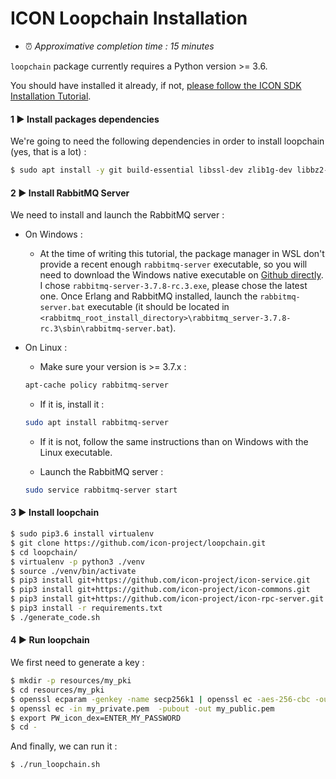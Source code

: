 # ICON Loopchain Installation

- ⏰ *Approximative completion time : 15 minutes*

`loopchain` package currently requires a Python version >= 3.6.

You should have installed it already, if not, [please follow the ICON SDK Installation Tutorial](iconsdk.md).

#### 1 ▶ Install packages dependencies

We're going to need the following dependencies in order to install loopchain (yes, that is a lot) :

```bash
$ sudo apt install -y git build-essential libssl-dev zlib1g-dev libbz2-dev libreadline-dev libsqlite3-dev wget curl llvm libncurses5-dev libncursesw5-dev xz-utils tk-dev autoconf libtool libsecp256k1-dev autoconf automake libtool pkg-config libleveldb1v5 libleveldb-dev openssl lsof
```

#### 2 ▶ Install RabbitMQ Server

We need to install and launch the RabbitMQ server :

 - On Windows :
    - At the time of writing this tutorial, the package manager in WSL don't provide a recent enough `rabbitmq-server` executable, so you will need to download the Windows native executable on [Github directly](https://github.com/rabbitmq/rabbitmq-server/releases). I chose `rabbitmq-server-3.7.8-rc.3.exe`, please chose the latest one. Once Erlang and RabbitMQ installed, launch the `rabbitmq-server.bat` executable (it should be located in `<rabbitmq_root_install_directory>\rabbitmq_server-3.7.8-rc.3\sbin\rabbitmq-server.bat`).

 - On Linux : 
    - Make sure your version is >= 3.7.x :
    ```bash
    apt-cache policy rabbitmq-server
    ```

    - If it is, install it : 
    ```bash
    sudo apt install rabbitmq-server
    ```

    - If it is not, follow the same instructions than on Windows with the Linux executable.

    - Launch the RabbitMQ server :
    ```bash
    sudo service rabbitmq-server start
    ```

#### 3 ▶ Install loopchain

```bash
$ sudo pip3.6 install virtualenv
$ git clone https://github.com/icon-project/loopchain.git
$ cd loopchain/
$ virtualenv -p python3 ./venv
$ source ./venv/bin/activate
$ pip3 install git+https://github.com/icon-project/icon-service.git
$ pip3 install git+https://github.com/icon-project/icon-commons.git
$ pip3 install git+https://github.com/icon-project/icon-rpc-server.git
$ pip3 install -r requirements.txt
$ ./generate_code.sh
```

#### 4 ▶ Run loopchain

We first need to generate a key :

```bash
$ mkdir -p resources/my_pki
$ cd resources/my_pki
$ openssl ecparam -genkey -name secp256k1 | openssl ec -aes-256-cbc -out my_private.pem
$ openssl ec -in my_private.pem  -pubout -out my_public.pem
$ export PW_icon_dex=ENTER_MY_PASSWORD
$ cd -
```

And finally, we can run it :

```bash
$ ./run_loopchain.sh
```
